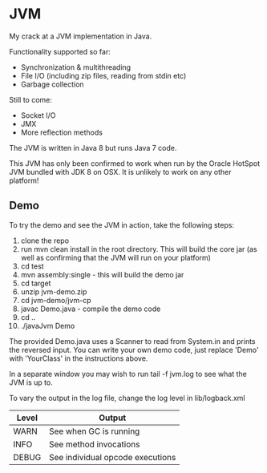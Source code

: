 # JVM
My crack at a JVM implementation in Java.

Functionality supported so far:

* Synchronization & multithreading
* File I/O (including zip files, reading from stdin etc)
* Garbage collection

Still to come:

* Socket I/O
* JMX
* More reflection methods

The JVM is written in Java 8 but runs Java 7 code.

This JVM has only been confirmed to work when run by the Oracle HotSpot JVM bundled with JDK 8 on OSX. It is unlikely
to work on any other platform!

## Demo

To try the demo and see the JVM in action, take the following steps:

1. clone the repo
2. run mvn clean install in the root directory. This will build the core jar (as well as confirming that the JVM will run on your platform)
3. cd test
4. mvn assembly:single - this will build the demo jar
5. cd target
6. unzip jvm-demo.zip
7. cd jvm-demo/jvm-cp
8. javac Demo.java - compile the demo code
9. cd ..
10. ./javaJvm Demo

The provided Demo.java uses a Scanner to read from System.in and prints the reversed input. You can write your own demo code,
just replace 'Demo' with 'YourClass' in the instructions above.

In a separate window you may wish to run tail -f jvm.log to see what the JVM is up to.

To vary the output in the log file, change the log level in lib/logback.xml

| Level | Output |
|------|----------|
| WARN | See when GC is running |
| INFO | See method invocations |
| DEBUG | See individual opcode executions |




